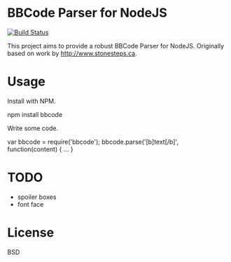 BBCode Parser for NodeJS
=============

[![Build Status](https://secure.travis-ci.org/ncb000gt/node-bbcode.png)](http://travis-ci.org/#!/ncb000gt/node-bbcode)

This project aims to provide a robust BBCode Parser for NodeJS. Originally based on work by http://www.stonesteps.ca.


Usage
=============

Install with NPM.

   npm install bbcode

Write some code.

   var bbcode = require('bbcode');
   bbcode.parse('[b]text[/b]', function(content) { ... }


TODO
==============

* spoiler boxes
* font face

License
==============

BSD
